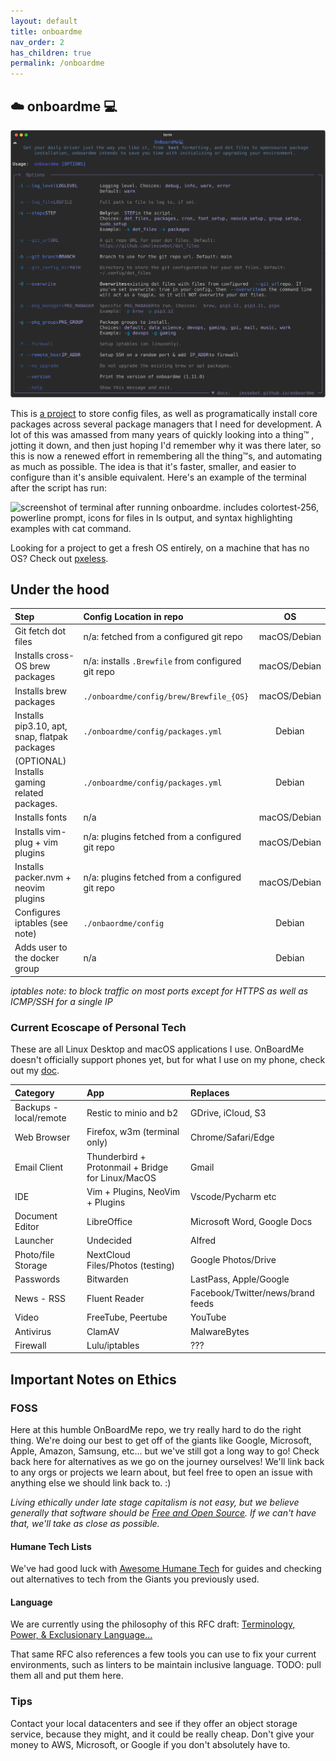 ```yaml
---
layout: default
title: onboardme
nav_order: 2
has_children: true
permalink: /onboardme
---
```


## ☁️  onboard**me** 💻
[<img src='https://raw.githubusercontent.com/jessebot/onboardme/main/docs/onboardme/screenshots/help_text.svg' alt='screenshot of full output of onboardme --help'>](https://raw.githubusercontent.com/jessebot/onboardme/main/docs/onboardme/screenshots/help_text.svg)

This is [a project](https://github.com/jessebot/onboardme) to store config files, as well as programatically install core packages across several package managers that I need for development. A lot of this was amassed from many years of quickly looking into a thing™️ , jotting it down, and then just hoping I'd remember why it was there later, so this is now a renewed effort in remembering all the thing™️s, and automating as much as possible. The idea is that it's faster, smaller, and easier to configure than it's ansible equivalent. Here's an example of the terminal after the script has run:

<img src='https://raw.githubusercontent.com/jessebot/onboardme/main/docs/onboardme/screenshots/terminal_screenshot.png' width='850' alt='screenshot of terminal after running onboardme. includes colortest-256, powerline prompt, icons for files in ls output, and syntax highlighting examples with cat command.'>

Looking for a project to get a fresh OS entirely, on a machine that has no OS? Check out [pxeless](https://github.com/cloudymax/pxeless).

## Under the hood

|       Step                                    | Config Location in repo                           | OS           |
|:----------------------------------------------|:--------------------------------------------------|:------------:|
| Git fetch dot files                           | n/a: fetched from a configured git repo           | macOS/Debian |
| Installs cross-OS brew packages               | n/a: installs `.Brewfile` from configured git repo| macOS/Debian |
| Installs brew packages                        | `./onboardme/config/brew/Brewfile_{OS}`           | macOS/Debian |
| Installs pip3.10, apt, snap, flatpak packages | `./onboardme/config/packages.yml`                 | Debian       |
| (OPTIONAL) Installs gaming related packages.  | `./onboardme/config/packages.yml`                 | Debian       |
| Installs fonts                                | n/a                                               | macOS/Debian |
| Installs vim-plug + vim plugins               | n/a: plugins fetched from a configured git repo   | macOS/Debian |
| Installs packer.nvm + neovim plugins          | n/a: plugins fetched from a configured git repo   | macOS/Debian |
| Configures iptables (see note)                | `./onbaordme/config`                              | Debian       |
| Adds user to the docker group                 | n/a                                               | Debian       |

*iptables note: to block traffic on most ports except for HTTPS as well as ICMP/SSH for a single IP*

### Current Ecoscape of Personal Tech

These are all Linux Desktop and macOS applications I use. 
OnBoardMe doesn't officially support phones yet, but for what I use on my phone, check out my [doc](/onboardme/os/android).

|        Category        |               App                   |            Replaces               |
|:-----------------------|:------------------------------------|:----------------------------------|
| Backups - local/remote | Restic to minio and b2              | GDrive, iCloud, S3                |
| Web Browser            | Firefox, w3m (terminal only)        | Chrome/Safari/Edge                |
| Email Client           | Thunderbird + Protonmail + Bridge for Linux/MacOS | Gmail               |
| IDE                    | Vim + Plugins, NeoVim + Plugins     | Vscode/Pycharm etc                |
| Document Editor        | LibreOffice                         | Microsoft Word, Google Docs       |
| Launcher               | Undecided                           | Alfred                            |
| Photo/file Storage     | NextCloud Files/Photos (testing)    | Google Photos/Drive               |
| Passwords              | Bitwarden                           | LastPass, Apple/Google            |
| News - RSS             | Fluent Reader                       | Facebook/Twitter/news/brand feeds |
| Video                  | FreeTube, Peertube                  | YouTube                           |
| Antivirus              | ClamAV                              | MalwareBytes                      |
| Firewall               | Lulu/iptables                       | ???                               |


## Important Notes on Ethics

### FOSS
Here at this humble OnBoardMe repo, we try really hard to do the right thing. We're doing our best to get off of the giants like Google, Microsoft, Apple, Amazon, Samsung, etc... but we've still got a long way to go! Check back here for alternatives as we go on the journey ourselves! We'll link back to any orgs or projects we learn about, but feel free to open an issue with anything else we should link back to. :)

  *Living ethically under late stage capitalism is not easy, but we believe generally that software should be [Free and Open Source](https://www.gnu.org/philosophy/free-sw.en.html). If we can't have that, we'll take as close as possible.*

#### Humane Tech Lists
We've had good luck with [Awesome Humane Tech](https://github.com/humanetech-community/awesome-humane-tech) for guides and checking out alternatives to tech from the Giants you previously used.

#### Language
We are currently using the philosophy of this RFC draft:
[Terminology, Power, & Exclusionary Language...](https://datatracker.ietf.org/doc/html/draft-knodel-terminology-10)

That same RFC also references a few tools you can use to fix your current environments, such as linters to be maintain inclusive language. TODO: pull them all and put them here.

### Tips
Contact your local datacenters and see if they offer an object storage service, because they might, and it could be really cheap. Don't give your money to AWS, Microsoft, or Google if you don't absolutely have to.
